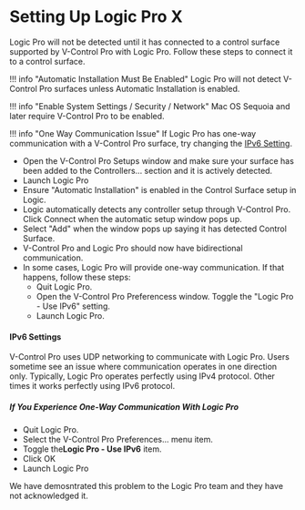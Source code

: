 # Setting Up Logic Pro X

Logic Pro will not be detected until it has connected to a control surface supported by V-Control Pro with Logic Pro. Follow these steps to connect it to a control surface.

!!! info "Automatic Installation Must Be Enabled"
    Logic Pro will not detect V-Control Pro surfaces unless Automatic Installation is enabled.

!!! info "Enable System Settings / Security / Network"
    Mac OS Sequoia and later require V-Control Pro to be enabled.

!!! info "One Way Communication Issue"
    If Logic Pro has one-way communication with a V-Control Pro surface, try changing the [IPv6 Setting](#ipv6-setting).

* Open the V-Control Pro Setups window and make sure your surface has been added to the Controllers... section and it is actively detected.
* Launch Logic Pro
* Ensure "Automatic Installation" is enabled in the Control Surface setup in Logic.
* Logic automatically detects any controller setup through V-Control Pro. Click Connect when the automatic setup window pops up.
* Select "Add" when the window pops up saying it has detected Control Surface.
* V-Control Pro and Logic Pro should now have bidirectional communication.
* In some cases, Logic Pro will provide one-way communication. If that happens, follow these steps:
    * Quit Logic Pro.
    * Open the V-Control Pro Preferencess window. Toggle the "Logic Pro - Use IPv6" setting.
    * Launch Logic Pro.

<a id="ipv6-setting"></a>

#### IPv6 Settings

V-Control Pro uses UDP networking to communicate with Logic Pro. Users sometime see an issue where communication operates in one direction only. Typically, Logic Pro operates perfectly using IPv4 protocol. Other times it works perfectly using IPv6 protocol. 

##### If You Experience One-Way Communication With Logic Pro

* Quit Logic Pro.
* Select the V-Control Pro Preferences... menu item.
* Toggle the<b>Logic Pro - Use IPv6</b> item.
* Click OK
* Launch Logic Pro

We have demosntrated this problem to the Logic Pro team and they have not acknowledged it.